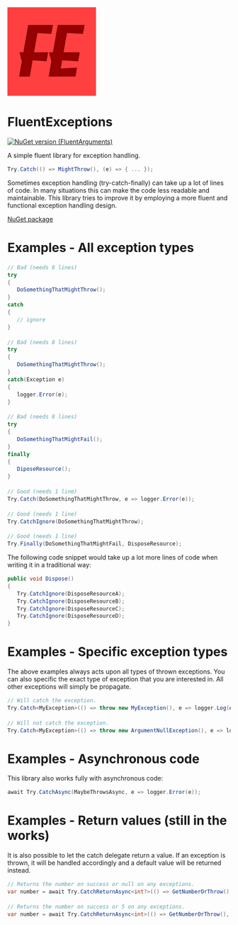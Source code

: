 <img src="https://github.com/onixion/FluentExceptions/blob/main/Assets/Icon.jpg" width="200" height="200">

# FluentExceptions
[![NuGet version (FluentArguments)](https://img.shields.io/nuget/v/AlinSpace.FluentExceptions.svg?style=flat-square)](https://www.nuget.org/packages/AlinSpace.FluentExceptions/)

A simple fluent library for exception handling.

```csharp
Try.Catch(() => MightThrow(), (e) => { ... });
```

Sometimes exception handling (try-catch-finally) can take up a lot of lines of code.
In many situations this can make the code less readable and maintainable.
This library tries to improve it by employing a more fluent and functional exception handling design.

[NuGet package](https://www.nuget.org/packages/AlinSpace.FluentExceptions/)

# Examples - All exception types

```csharp
// Bad (needs 8 lines)
try
{
   DoSomethingThatMightThrow();
}
catch
{
   // ignore
}
 
// Bad (needs 8 lines)
try
{
   DoSomethingThatMightThrow();
}
catch(Exception e)
{
   logger.Error(e);
}

// Bad (needs 8 lines)
try
{
   DoSomethingThatMightFail();
}
finally
{
   DiposeResource();
}
 
// Good (needs 1 line)
Try.Catch(DoSomethingThatMightThrow, e => logger.Error(e));

// Good (needs 1 line)
Try.CatchIgnore(DoSomethingThatMightThrow);

// Good (needs 1 line)
Try.Finally(DoSomethingThatMightFail, DisposeResource);
```

The following code snippet would take up a lot more lines of code when writing it in a traditional way:

 ```csharp
public void Dispose()
{
    Try.CatchIgnore(DisposeResourceA);
    Try.CatchIgnore(DisposeResourceB);
    Try.CatchIgnore(DisposeResourceC);
    Try.CatchIgnore(DisposeResourceD);
}
```

# Examples - Specific exception types

The above examples always acts upon all types of thrown exceptions.
You can also specific the exact type of exception that you are interested in.
All other exceptions will simply be propagate.

```csharp
// Will catch the exception.
Try.Catch<MyException>(() => throw new MyException(), e => logger.Log(e));

// Will not catch the exception.
Try.Catch<MyException>(() => throw new ArgumentNullException(), e => logger.Log(e));
```

# Examples - Asynchronous code

This library also works fully with asynchronous code:

```csharp
await Try.CatchAsync(MaybeThrowsAsync, e => logger.Error(e));
```

# Examples - Return values (still in the works)

It is also possible to let the catch delegate return a value.
If an exception is thrown, it will be handled accordingly and a default value will be returned instead.

```csharp
// Returns the number on success or null on any exceptions.
var number = await Try.CatchReturnAsync<int?>(() => GetNumberOrThrow(), e => logger.Error(e));

// Returns the number on success or 5 on any exceptions.
var number = await Try.CatchReturnAsync<int>(() => GetNumberOrThrow(), e => logger.Error(e), defaultValue: 5);
```
